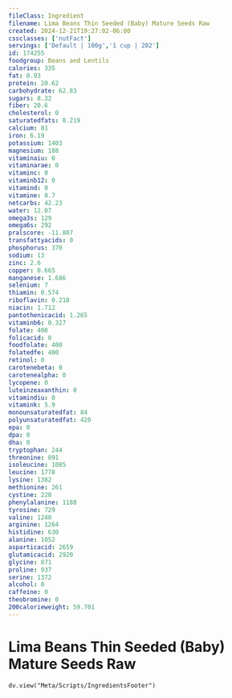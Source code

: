 ```yaml
---
fileClass: Ingredient
filename: Lima Beans Thin Seeded (Baby) Mature Seeds Raw
created: 2024-12-21T19:27:02-06:00
cssclasses: ['nutFact']
servings: ['Default | 100g','1 cup | 202']
id: 174255
foodgroup: Beans and Lentils
calories: 335
fat: 0.93
protein: 20.62
carbohydrate: 62.83
sugars: 8.32
fiber: 20.6
cholesterol: 0
saturatedfats: 0.219
calcium: 81
iron: 6.19
potassium: 1403
magnesium: 188
vitaminaiu: 0
vitaminarae: 0
vitaminc: 0
vitaminb12: 0
vitamind: 0
vitamine: 0.7
netcarbs: 42.23
water: 12.07
omega3s: 129
omega6s: 292
pralscore: -11.807
transfattyacids: 0
phosphorus: 370
sodium: 13
zinc: 2.6
copper: 0.665
manganese: 1.686
selenium: 7
thiamin: 0.574
riboflavin: 0.218
niacin: 1.712
pantothenicacid: 1.265
vitaminb6: 0.327
folate: 400
folicacid: 0
foodfolate: 400
folatedfe: 400
retinol: 0
carotenebeta: 0
carotenealpha: 0
lycopene: 0
luteinzeaxanthin: 0
vitamindiu: 0
vitamink: 5.9
monounsaturatedfat: 84
polyunsaturatedfat: 420
epa: 0
dpa: 0
dha: 0
tryptophan: 244
threonine: 891
isoleucine: 1085
leucine: 1778
lysine: 1382
methionine: 261
cystine: 228
phenylalanine: 1188
tyrosine: 729
valine: 1240
arginine: 1264
histidine: 630
alanine: 1052
asparticacid: 2659
glutamicacid: 2920
glycine: 871
proline: 937
serine: 1372
alcohol: 0
caffeine: 0
theobromine: 0
200calorieweight: 59.701
---
```


# Lima Beans Thin Seeded (Baby) Mature Seeds Raw

```dataviewjs
dv.view("Meta/Scripts/IngredientsFooter")
```